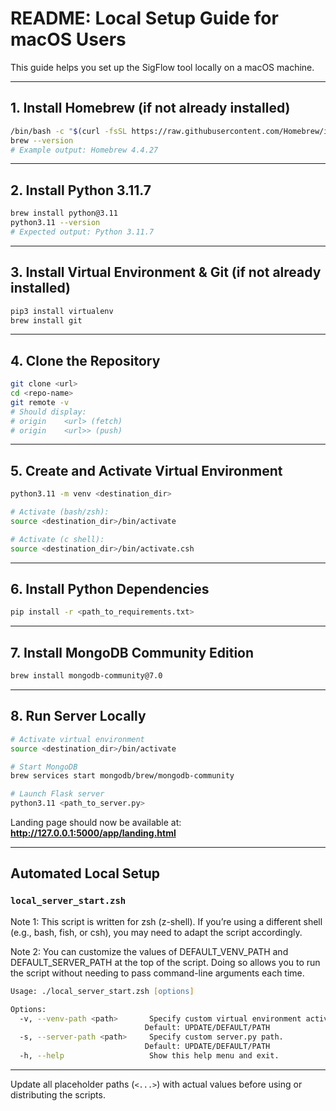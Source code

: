 # README: Local Setup Guide for macOS Users

This guide helps you set up the SigFlow tool locally on a macOS machine.

---

## 1. Install Homebrew (if not already installed)

```bash
/bin/bash -c "$(curl -fsSL https://raw.githubusercontent.com/Homebrew/install/HEAD/install.sh)"
brew --version
# Example output: Homebrew 4.4.27
```

---

## 2. Install Python 3.11.7

```bash
brew install python@3.11
python3.11 --version
# Expected output: Python 3.11.7
```

---

## 3. Install Virtual Environment & Git (if not already installed)

```bash
pip3 install virtualenv
brew install git
```

---

## 4. Clone the Repository

```bash
git clone <url>
cd <repo-name>
git remote -v
# Should display:
# origin	<url> (fetch)
# origin	<url>> (push)
```

---

## 5. Create and Activate Virtual Environment

```bash
python3.11 -m venv <destination_dir>

# Activate (bash/zsh):
source <destination_dir>/bin/activate

# Activate (c shell):
source <destination_dir>/bin/activate.csh
```

---

## 6. Install Python Dependencies

```bash
pip install -r <path_to_requirements.txt>
```

---

## 7. Install MongoDB Community Edition

```bash
brew install mongodb-community@7.0
```

---

## 8. Run Server Locally

```bash
# Activate virtual environment
source <destination_dir>/bin/activate

# Start MongoDB
brew services start mongodb/brew/mongodb-community

# Launch Flask server
python3.11 <path_to_server.py>
```

Landing page should now be available at:
**http://127.0.0.1:5000/app/landing.html**

---

## Automated Local Setup

### `local_server_start.zsh`

Note 1: This script is written for zsh (z-shell). If you’re using a different shell (e.g., bash, fish, or csh), you may need to adapt the script accordingly.

Note 2: You can customize the values of DEFAULT_VENV_PATH and DEFAULT_SERVER_PATH at the top of the script. Doing so allows you to run the script without needing to pass command-line arguments each time.
```zsh
Usage: ./local_server_start.zsh [options]

Options:
  -v, --venv-path <path>       Specify custom virtual environment activation path.
                              Default: UPDATE/DEFAULT/PATH
  -s, --server-path <path>     Specify custom server.py path.
                              Default: UPDATE/DEFAULT/PATH
  -h, --help                   Show this help menu and exit.
```

---

Update all placeholder paths (`<...>`) with actual values before using or distributing the scripts.

